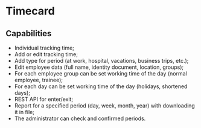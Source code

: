 
# Timecard

## Capabilities

* Individual tracking time;
* Add or edit tracking time;
* Add type for period (at work, hospital, vacations, business trips, etc.);
* Edit employee data (full name, identity document, location, groups);
* For each employee group can be set working time of the day (normal employee, trainee);
* For each day can be set working time of the day (holidays, shortened days);
* REST API for enter/exit;
* Report for a specified period (day, week, month, year) with downloading it in file;
* The administrator can check and confirmed periods.
